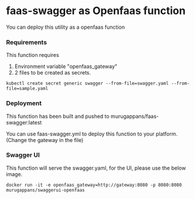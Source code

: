 # faas-swagger as Openfaas function

You can deploy this utility as a openfaas function

### Requirements

This function requires 

1. Environment variable "openfaas_gateway"
2. 2 files to be created as secrets.

```
kubectl create secret generic swagger --from-file=swagger.yaml --from-file=sample.yaml
```

### Deployment

This function has been built and pushed to murugappans/faas-swagger:latest

You can use faas-swagger.yml to deploy this function to your platform. (Change the gateway in the file)

### Swagger UI

This function will serve the swagger.yaml, for the UI, please use the below image.

```
docker run -it -e openfaas_gateway=http://gateway:8080 -p 8080:8080 murugappans/swaggerui-openfaas
```